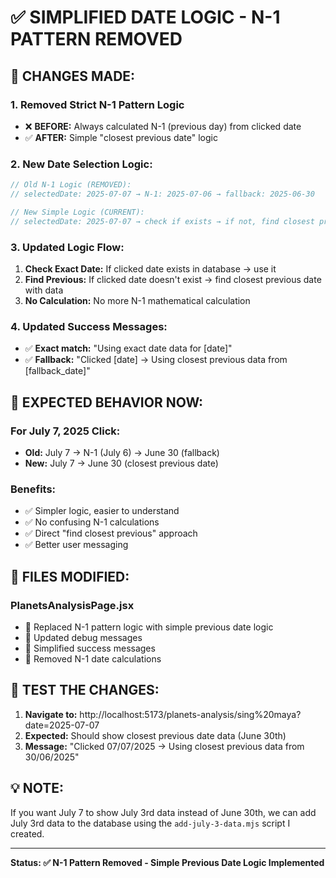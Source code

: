 # ✅ SIMPLIFIED DATE LOGIC - N-1 PATTERN REMOVED

## 🔄 **CHANGES MADE:**

### **1. Removed Strict N-1 Pattern Logic**
- ❌ **BEFORE:** Always calculated N-1 (previous day) from clicked date
- ✅ **AFTER:** Simple "closest previous date" logic

### **2. New Date Selection Logic:**

```javascript
// Old N-1 Logic (REMOVED):
// selectedDate: 2025-07-07 → N-1: 2025-07-06 → fallback: 2025-06-30

// New Simple Logic (CURRENT):
// selectedDate: 2025-07-07 → check if exists → if not, find closest previous date
```

### **3. Updated Logic Flow:**

1. **Check Exact Date:** If clicked date exists in database → use it
2. **Find Previous:** If clicked date doesn't exist → find closest previous date with data
3. **No Calculation:** No more N-1 mathematical calculation

### **4. Updated Success Messages:**
- ✅ **Exact match:** "Using exact date data for [date]"
- ✅ **Fallback:** "Clicked [date] → Using closest previous data from [fallback_date]"

## 🎯 **EXPECTED BEHAVIOR NOW:**

### **For July 7, 2025 Click:**
- **Old:** July 7 → N-1 (July 6) → June 30 (fallback)
- **New:** July 7 → June 30 (closest previous date)

### **Benefits:**
- ✅ Simpler logic, easier to understand
- ✅ No confusing N-1 calculations
- ✅ Direct "find closest previous" approach
- ✅ Better user messaging

## 📁 **FILES MODIFIED:**

### **PlanetsAnalysisPage.jsx**
- 🔄 Replaced N-1 pattern logic with simple previous date logic
- 🔄 Updated debug messages
- 🔄 Simplified success messages
- 🔄 Removed N-1 date calculations

## 🚀 **TEST THE CHANGES:**

1. **Navigate to:** http://localhost:5173/planets-analysis/sing%20maya?date=2025-07-07
2. **Expected:** Should show closest previous date data (June 30th)
3. **Message:** "Clicked 07/07/2025 → Using closest previous data from 30/06/2025"

## 💡 **NOTE:**

If you want July 7 to show July 3rd data instead of June 30th, we can add July 3rd data to the database using the `add-july-3-data.mjs` script I created.

---

**Status: ✅ N-1 Pattern Removed - Simple Previous Date Logic Implemented**
